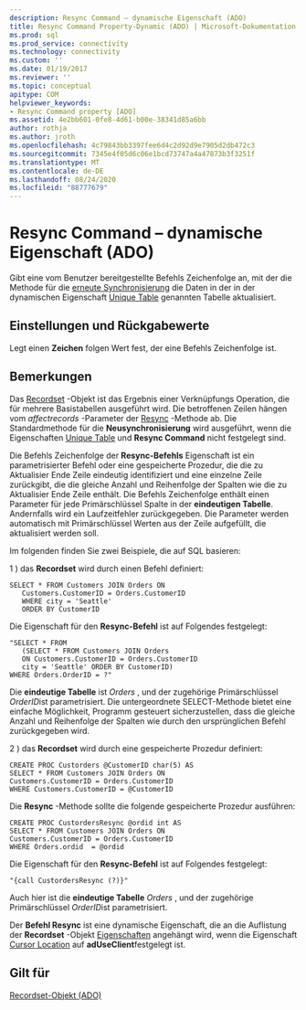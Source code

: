 ```yaml
---
description: Resync Command – dynamische Eigenschaft (ADO)
title: Resync Command Property-Dynamic (ADO) | Microsoft-Dokumentation
ms.prod: sql
ms.prod_service: connectivity
ms.technology: connectivity
ms.custom: ''
ms.date: 01/19/2017
ms.reviewer: ''
ms.topic: conceptual
apitype: COM
helpviewer_keywords:
- Resync Command property [ADO]
ms.assetid: 4e2bb601-0fe8-4d61-b00e-38341d85a6bb
author: rothja
ms.author: jroth
ms.openlocfilehash: 4c79843bb3397fee6d4c2d92d9e7905d2db472c3
ms.sourcegitcommit: 7345e4f05d6c06e1bcd73747a4a47873b3f3251f
ms.translationtype: MT
ms.contentlocale: de-DE
ms.lasthandoff: 08/24/2020
ms.locfileid: "88777679"
---
```

# <a name="resync-command-property-dynamic-ado"></a>Resync Command – dynamische Eigenschaft (ADO)
Gibt eine vom Benutzer bereitgestellte Befehls Zeichenfolge an, mit der die Methode für die [erneute Synchronisierung](./resync-method.md) die Daten in der in der dynamischen Eigenschaft [Unique Table](./unique-table-unique-schema-unique-catalog-properties-dynamic-ado.md) genannten Tabelle aktualisiert.  
  
## <a name="settings-and-return-values"></a>Einstellungen und Rückgabewerte  
 Legt einen **Zeichen** folgen Wert fest, der eine Befehls Zeichenfolge ist.  
  
## <a name="remarks"></a>Bemerkungen  
 Das [Recordset](./recordset-object-ado.md) -Objekt ist das Ergebnis einer Verknüpfungs Operation, die für mehrere Basistabellen ausgeführt wird. Die betroffenen Zeilen hängen vom *affectrecords* -Parameter der [Resync](./resync-method.md) -Methode ab. Die Standardmethode für die **Neusynchronisierung** wird ausgeführt, wenn die Eigenschaften [Unique Table](./unique-table-unique-schema-unique-catalog-properties-dynamic-ado.md) und **Resync Command** nicht festgelegt sind.  
  
 Die Befehls Zeichenfolge der **Resync-Befehls** Eigenschaft ist ein parametrisierter Befehl oder eine gespeicherte Prozedur, die die zu Aktualisier Ende Zeile eindeutig identifiziert und eine einzelne Zeile zurückgibt, die die gleiche Anzahl und Reihenfolge der Spalten wie die zu Aktualisier Ende Zeile enthält. Die Befehls Zeichenfolge enthält einen Parameter für jede Primärschlüssel Spalte in der **eindeutigen Tabelle**. Andernfalls wird ein Laufzeitfehler zurückgegeben. Die Parameter werden automatisch mit Primärschlüssel Werten aus der Zeile aufgefüllt, die aktualisiert werden soll.  
  
 Im folgenden finden Sie zwei Beispiele, die auf SQL basieren:  
  
 1 \) das **Recordset** wird durch einen Befehl definiert:  
  
```  
SELECT * FROM Customers JOIN Orders ON   
   Customers.CustomerID = Orders.CustomerID  
   WHERE city = 'Seattle'  
   ORDER BY CustomerID  
```  
  
 Die Eigenschaft für den **Resync-Befehl** ist auf Folgendes festgelegt:  
  
```  
"SELECT * FROM   
   (SELECT * FROM Customers JOIN Orders   
   ON Customers.CustomerID = Orders.CustomerID  
   city = 'Seattle' ORDER BY CustomerID)  
WHERE Orders.OrderID = ?"  
```  
  
 Die **eindeutige Tabelle** ist *Orders* , und der zugehörige Primärschlüssel *OrderID*ist parametrisiert. Die untergeordnete SELECT-Methode bietet eine einfache Möglichkeit, Programm gesteuert sicherzustellen, dass die gleiche Anzahl und Reihenfolge der Spalten wie durch den ursprünglichen Befehl zurückgegeben wird.  
  
 2 \) das **Recordset** wird durch eine gespeicherte Prozedur definiert:  
  
```  
CREATE PROC Custorders @CustomerID char(5) AS   
SELECT * FROM Customers JOIN Orders ON   
Customers.CustomerID = Orders.CustomerID   
WHERE Customers.CustomerID = @CustomerID  
```  
  
 Die **Resync** -Methode sollte die folgende gespeicherte Prozedur ausführen:  
  
```  
CREATE PROC CustordersResync @ordid int AS   
SELECT * FROM Customers JOIN Orders ON   
Customers.CustomerID = Orders.CustomerID  
WHERE Orders.ordid  = @ordid  
```  
  
 Die Eigenschaft für den **Resync-Befehl** ist auf Folgendes festgelegt:  
  
```  
"{call CustordersResync (?)}"  
```  
  
 Auch hier ist die **eindeutige Tabelle** *Orders* , und der zugehörige Primärschlüssel *OrderID*ist parametrisiert.  
  
 Der **Befehl Resync** ist eine dynamische Eigenschaft, die an die Auflistung der **Recordset** -Objekt [Eigenschaften](./properties-collection-ado.md) angehängt wird, wenn die Eigenschaft [Cursor Location](./cursorlocation-property-ado.md) auf **adUseClient**festgelegt ist.  
  
## <a name="applies-to"></a>Gilt für  
 [Recordset-Objekt (ADO)](./recordset-object-ado.md)